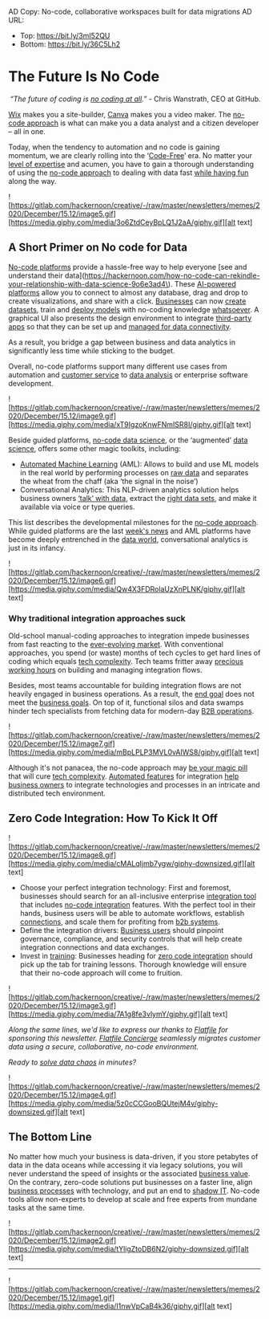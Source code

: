 AD Copy: No-code, collaborative workspaces built for data migrations
AD URL:
- Top: https://bit.ly/3mI52QU
- Bottom: https://bit.ly/36C5Lh2


# The Future Is No Code

<p style="text-align: right">
<em>“The future of coding is <a href="https://hackernoon.com/no-no-code-will-not-kill-code-ever-period-0v1u3zw9">no coding at all</a>.”</em> - Chris Wanstrath, CEO at GitHub.</p>


[Wix](https://hackernoon.com/search?query=wix) makes you a site-builder, [Canva](https://hackernoon.com/search?query=canva) makes you a video maker. The [no-code approach](https://hackernoon.com/search?query=no+code) is what can make you a data analyst and a citizen developer – all in one.  

Today, when the tendency to automation and no code is gaining momentum, we are clearly rolling into the ‘[Code-Free](https://hackernoon.com/13-freelow-cost-sites-to-supercharge-your-programming-self-education-lq1l3umu)’ era. No matter your [level of expertise](http://35.244.241.141/everyone-will-soon-build-software-with-no-code-alexandre-omeyer-t14v3t6d) and acumen, you have to gain a thorough understanding of using the [no-code approach](http://35.244.241.141/inspiring-story-of-a-victorious-n8n-expert-that-will-give-you-motivation-jwk3t5f) to dealing with data fast [while having fun](http://35.244.241.141/how-to-apply-the-pareto-principle-to-learning-any-no-code-platform-m04b3ezq) along the way.


![https://gitlab.com/hackernoon/creative/-/raw/master/newsletters/memes/2020/December/15.12/image5.gif][https://media.giphy.com/media/3o6ZtdCeyBpLQ1J2aA/giphy.gif][alt text]


## A Short Primer on No code for Data

[No-code platforms](http://35.244.241.141/build-an-ecommerce-mobile-app-using-google-sheets-stripe-and-glide-cb1f3tua) provide a hassle-free way to help everyone [see and understand their data](https://hackernoon.com/how-no-code-can-rekindle-your-relationship-with-data-science-9o6e3ad4\). These [AI-powered platforms](https://hackernoon.com/challenges-in-successful-implementation-on-machine-learning-ai-in-smes-u336z3rf2) allow you to connect to almost any database, drag and drop to create visualizations, and share with a click. [Businesses](https://hackernoon.com/b2b-fintech-trends-for-2021-storage-security-cloud-migration-iaac-vw1m3wvm) can now [create datasets](https://hackernoon.com/10-best-image-classification-datasets-for-ml-projects-kt2l3zzf), train and [deploy models](https://hackernoon.com/ai-and-iot-transforming-the-future-of-website-design-8w4r3wcl) with no-coding knowledge [whatsoever](https://hackernoon.com/those-machines-in-the-cloud-c988f36b6bef). A graphical UI also presents the design environment to integrate [third-party apps](https://hackernoon.com/founder-interview-dr-vaisagh-viswanathan-of-impress-ai-396c69a572b2) so that they can be set up and [managed for data connectivity](https://hackernoon.com/understanding-artificial-intelligence-as-a-service-aiaas-780f2e3f663c).

As a result, you bridge a gap between business and data analytics in significantly less time while sticking to the budget.

Overall, no-code platforms support many different use cases from automation and [customer service](https://hackernoon.com/building-user-service-with-grpc-nodejs-and-mongodb-the-complete-microservice-tutorial-part-2-jkw34pt) to [data analysis](https://hackernoon.com/top-15-chatbot-datasets-for-nlp-projects-8k2f3zqc) or enterprise software development.


![https://gitlab.com/hackernoon/creative/-/raw/master/newsletters/memes/2020/December/15.12/image9.gif][https://media.giphy.com/media/xT9IgzoKnwFNmISR8I/giphy.gif][alt text]



Beside guided platforms, [no-code data science](https://hackernoon.com/building-my-own-data-set-and-insights-here-is-what-i-learned-6ef7a93b0d59), or the ‘augmented’ [data science](https://hackernoon.com/top-20-image-datasets-for-machine-learning-and-computer-vision-rq3w3zxo), offers some other magic toolkits, including:

*   [Automated Machine Learning](https://hackernoon.com/automated-machine-learning-for-data-analysts-and-business-users-4lvr631qu) (AML): Allows to build and use ML models in the real world by performing processes on [raw data](https://hackernoon.com/rare-datasets-for-computer-vision-every-machine-learning-expert-must-work-with-2ddaf52ad862) and separates the wheat from the chaff (aka ‘the signal in the noise’)
*   Conversational Analytics: This NLP-driven analytics solution helps business owners [‘talk’ with data](https://hackernoon.com/creating-a-dataset-sucks-heres-what-ive-learned-to-make-it-a-little-bit-easier-5av3ed1), extract the [right data sets](https://hackernoon.com/top-10-regression-datasets-for-machine-learning-projects-ce4i3wuu), and make it available via voice or type queries.

This list describes the developmental milestones for the [no-code approach](https://hackernoon.com/ladies-and-getlemen-welcome-our-low-code-ml-platform-95i3t42). While guided platforms are the last [week's news](https://hackernoon.com/14-open-datasets-for-text-classification-in-machine-learning-xd1u3wit) and AML platforms have become deeply entrenched in the [data world](https://hackernoon.com/getting-started-with-natural-language-processing-us-airline-sentiment-analysis-4l7k327a), conversational analytics is just in its infancy.


![https://gitlab.com/hackernoon/creative/-/raw/master/newsletters/memes/2020/December/15.12/image6.gif][https://media.giphy.com/media/Qw4X3FDRolaUzXnPLNK/giphy.gif][alt text]


### Why traditional integration approaches suck

Old-school manual-coding approaches to integration impede businesses from fast reacting to the [ever-evolving market](https://hackernoon.com/predictive-early-stopping-a-meta-learning-approach-za2d32yk). With conventional approaches, you spend (or waste) months of tech cycles to get hard lines of coding which equals [tech complexity](https://hackernoon.com/how-to-communicate-tech-debt-in-your-organization-f22a43633656). Tech teams fritter away [precious working hours](https://hackernoon.com/how-to-define-and-spend-your-tech-debt-budget-8429z32h2) on building and managing integration flows.

Besides, most teams accountable for building integration flows are not heavily engaged in business operations. As a result, the [end goal](https://hackernoon.com/you-dont-reach-your-business-goals-because-you-dont-have-any-ptdo32ag) does not meet the [business goals](https://hackernoon.com/3-steps-on-how-to-set-your-business-goals-for-2019-f25cfae8d661). On top of it, functional silos and data swamps hinder tech specialists from fetching data for modern-day [B2B operations](https://hackernoon.com/pool-architecture-for-saas-qil3ur3).

![https://gitlab.com/hackernoon/creative/-/raw/master/newsletters/memes/2020/December/15.12/image7.gif][https://media.giphy.com/media/mBpLPLP3MVL0vAIWS8/giphy.gif][alt text]


Although it's not panacea, the no-code approach may [be your magic pill](https://hackernoon.com/the-secret-mindset-of-the-successful-entrepreneurs-2rvx2wsp) that will cure [tech complexity](https://hackernoon.com/coding-like-a-pro-t81lg38j1). [Automated features](https://hackernoon.com/how-to-apply-machine-learning-and-deep-learning-methods-to-audio-analyis-wt6p32qz) for integration [help business owners](https://hackernoon.com/top-10-ways-business-owners-can-benefit-from-artificial-intelligence-ai-7z1r32ud) to integrate technologies and processes in an intricate and distributed tech environment.


## Zero Code Integration: How To Kick It Off


![https://gitlab.com/hackernoon/creative/-/raw/master/newsletters/memes/2020/December/15.12/image8.gif][https://media.giphy.com/media/cMALqIjmb7ygw/giphy-downsized.gif][alt text]


*   Choose your perfect integration technology: First and foremost, businesses should search for an all-inclusive enterprise [integration tool](https://hackernoon.com/a-list-of-artificial-intelligence-tools-you-can-use-today-for-personal-use-1-3-7f1b60b6c94f) that includes [no-code integration](https://hackernoon.com/no-code-is-eating-the-world-nrn3udw) features. With the perfect tool in their hands, business users will be able to automate workflows, establish [connections](https://hackernoon.com/fabio-manganiello-on-home-made-computer-vision-iot-automation-ai-4f7a3t79), and scale them for profiting from [b2b systems](https://hackernoon.com/7-b2b-storytelling-marketing-strategies-with-examples-sg2r3w9d).
*   Define the integration drivers: [Business users](https://hackernoon.com/5-examples-of-lead-generation-activities-for-b2b-and-saas-companies-yw3c32sw) should pinpoint governance, compliance, and security controls that will help create integration connections and data exchanges.
*   Invest in [training](https://hackernoon.com/what-is-a-data-breach-and-how-small-businesses-can-prevent-it-loa7z3zvs): Businesses heading for [zero code integration](https://hackernoon.com/6-no-code-tools-to-help-your-business-automation-and-product-launches-bg3l3wv9) should pick up the tab for training lessons. Thorough knowledge will ensure that their no-code approach will come to fruition.

![https://gitlab.com/hackernoon/creative/-/raw/master/newsletters/memes/2020/December/15.12/image3.gif][https://media.giphy.com/media/7A1g8fe3vlymY/giphy.gif][alt text]

_Along the same lines, we'd like to express our thanks to [Flatfile](https://bit.ly/3mI52QU) for sponsoring this newsletter. [Flatfile Concierge](https://bit.ly/36C5Lh2) seamlessly migrates customer data using a secure, collaborative, no-code environment._

_Ready to [solve data chaos](https://bit.ly/36C5Lh2) in minutes?_

![https://gitlab.com/hackernoon/creative/-/raw/master/newsletters/memes/2020/December/15.12/image4.gif][https://media.giphy.com/media/5z0cCCGooBQUtejM4v/giphy-downsized.gif][alt text]

## The Bottom Line

No matter how much your business is data-driven, if you store petabytes of data in the data oceans while accessing it via legacy solutions, you will never understand the speed of insights or the associated [business value](https://hackernoon.com/business-process-standardization-for-those-who-are-not-in-the-fortune-500-yet-9u18327k). On the contrary, zero-code solutions put businesses on a faster line, align [business processes](https://hackernoon.com/business-process-automation-is-key-to-the-success-of-the-future-workforce-0s4e3uni) with technology, and put an end to [shadow IT](https://hackernoon.com/7-mistakes-b2b-startups-make-when-expanding-abroad-4ab345f7e27e). No-code tools allow non-experts to develop at scale and free experts from mundane tasks at the same time.

![https://gitlab.com/hackernoon/creative/-/raw/master/newsletters/memes/2020/December/15.12/image2.gif][https://media.giphy.com/media/tYligZtoDB6N2/giphy-downsized.gif][alt text]


***

![https://gitlab.com/hackernoon/creative/-/raw/master/newsletters/memes/2020/December/15.12/image1.gif][https://media.giphy.com/media/I1nwVpCaB4k36/giphy.gif][alt text]
